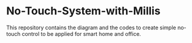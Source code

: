 # No-Touch-System-with-Millis
This repository contains the diagram and the codes to create simple no-touch control to be applied for smart home and office.
